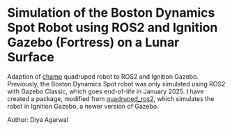 # Simulation of the Boston Dynamics Spot Robot using ROS2 and Ignition Gazebo (Fortress) on a Lunar Surface

Adaption of [champ](https://github.com/chvmp/champ) quadruped robot to ROS2 and Ignition Gazebo. Previously, the Boston Dynamics Spot robot was only simulated using ROS2 with Gazebo Classic, which goes end-of-life in January 2025. I have created a package, modified from [quadruped_ros2](https://github.com/jediofgever/quadruped_ros2), which simulates the robot in Ignition Gazebo, a newer version of Gazebo. 

Author: Diya Agarwal
